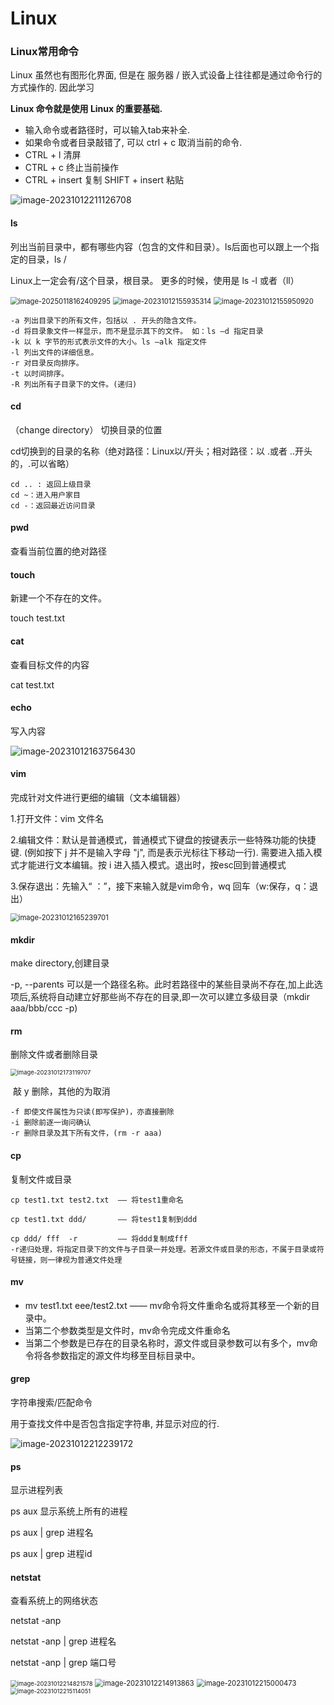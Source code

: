# Linux

### Linux常用命令

Linux 虽然也有图形化界面, 但是在 服务器 / 嵌入式设备上往往都是通过命令行的方式操作的. 因此学习

**Linux 命令就是使用 Linux 的重要基础.**

- 输入命令或者路径时，可以输入tab来补全.
- 如果命令或者目录敲错了, 可以 ctrl + c 取消当前的命令.
- CTRL + l 清屏
- CTRL + c 终止当前操作
- CTRL + insert 复制     SHIFT + insert 粘贴

![image-20231012211126708](Linux.assets/image-20231012211126708.png)

#### **ls**

列出当前目录中，都有哪些内容（包含的文件和目录）。ls后面也可以跟上一个指定的目录，ls /  

Linux上一定会有/这个目录，根目录。  更多的时候，使用是  ls -l 或者（ll）

<img src="Linux.assets/image-20250118162409295.png" alt="image-20250118162409295" style="zoom:80%;" />



<img src="Linux.assets/image-20231012155935314.png" alt="image-20231012155935314" style="zoom:80%;" />



<img src="Linux.assets/image-20231012155950920.png" alt="image-20231012155950920" style="zoom:80%;" />

```
-a 列出目录下的所有文件，包括以 . 开头的隐含文件。 
-d 将目录象文件一样显示，而不是显示其下的文件。 如：ls –d 指定目录 
-k 以 k 字节的形式表示文件的大小。ls –alk 指定文件 
-l 列出文件的详细信息。 
-r 对目录反向排序。 
-t 以时间排序。 
-R 列出所有子目录下的文件。(递归)
```



#### **cd**

（change directory）  切换目录的位置

cd切换到的目录的名称（绝对路径：Linux以/开头；相对路径：以 .或者 ..开头的，.可以省略）

```
cd .. : 返回上级目录
cd ~：进入用户家目
cd -：返回最近访问目录
```



#### **pwd**

查看当前位置的绝对路径



#### **touch**

新建一个不存在的文件。

touch test.txt



#### **cat**

查看目标文件的内容

cat test.txt



#### **echo**

写入内容

![image-20231012163756430](Linux.assets/image-20231012163756430.png)



#### **vim**

完成针对文件进行更细的编辑（文本编辑器）

1.打开文件：vim 文件名

2.编辑文件：默认是普通模式，普通模式下键盘的按键表示一些特殊功能的快捷键. (例如按下 j 并不是输入字母 "j", 而是表示光标往下移动一行). 需要进入插入模式才能进行文本编辑。按 i 进入插入模式。退出时，按esc回到普通模式

3.保存退出：先输入“ ：”，接下来输入就是vim命令，wq 回车（w:保存，q：退出）

<img src="Linux.assets/image-20231012165239701.png" alt="image-20231012165239701" style="zoom:80%;" />

#### **mkdir**

make directory,创建目录

-p, --parents 可以是一个路径名称。此时若路径中的某些目录尚不存在,加上此选项后,系统将自动建立好那些尚不存在的目录,即一次可以建立多级目录（mkdir aaa/bbb/ccc -p)



#### **rm**

删除文件或者删除目录

<img src="Linux.assets/image-20231012173119707.png" alt="image-20231012173119707" style="zoom:67%;" />

​                                                                  敲 y 删除，其他的为取消

```
-f 即使文件属性为只读(即写保护)，亦直接删除
-i 删除前逐一询问确认
-r 删除目录及其下所有文件，(rm -r aaa)
```



#### **cp**

复制文件或目录 

```
cp test1.txt test2.txt  —— 将test1重命名

cp test1.txt ddd/       —— 将test1复制到ddd

cp ddd/ fff  -r         —— 将ddd复制成fff   
-r递归处理，将指定目录下的文件与子目录一并处理。若源文件或目录的形态，不属于目录或符号链接，则一律视为普通文件处理 
```





#### **mv**

- mv test1.txt eee/test2.txt  ——  mv命令将文件重命名或将其移至一个新的目录中。 
-  当第二个参数类型是文件时，mv命令完成文件重命名
- 当第二个参数是已存在的目录名称时，源文件或目录参数可以有多个，mv命令将各参数指定的源文件均移至目标目录中。 



#### **grep**

字符串搜索/匹配命令

用于查找文件中是否包含指定字符串, 并显示对应的行.

![image-20231012212239172](Linux.assets/image-20231012212239172.png)



#### **ps**

显示进程列表

ps aux  显示系统上所有的进程

ps aux | grep 进程名

ps aux | grep 进程id



#### **netstat**

查看系统上的网络状态

netstat -anp

netstat -anp | grep 进程名

netstat -anp | grep 端口号



<img src="Linux.assets/image-20231012214821578.png" alt="image-20231012214821578" style="zoom:67%;" />

<img src="Linux.assets/image-20231012214913863.png" alt="image-20231012214913863" style="zoom: 80%;" />

<img src="Linux.assets/image-20231012215000473.png" alt="image-20231012215000473" style="zoom: 80%;" />

<img src="Linux.assets/image-20231012215114051.png" alt="image-20231012215114051" style="zoom:67%;" />